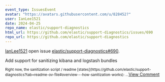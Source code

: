 ```yaml
---
event_type: IssuesEvent
avatar: "https://avatars.githubusercontent.com/u/828452?"
user: IanLee1521
date: 2024-04-25
repo_name: elastic/support-diagnostics
html_url: https://github.com/elastic/support-diagnostics/issues/690
repo_url: https://github.com/elastic/support-diagnostics
---
```


<a href='https://github.com/IanLee1521' target='_blank'>IanLee1521</a> open issue <a href='https://github.com/elastic/support-diagnostics/issues/690' target='_blank'>elastic/support-diagnostics#690</a>.

<p>Add support for sanitizing kibana and logstash bundles</p><small>Right now, the sanitization script / readme [states](https://github.com/elastic/support-diagnostics?tab=readme-ov-file#overview---how-sanitization-works):...</small><a href='https://github.com/elastic/support-diagnostics/issues/690' target='_blank'>View Comment</a>